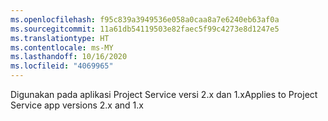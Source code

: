 ```yaml
---
ms.openlocfilehash: f95c839a3949536e058a0caa8a7e6240eb63af0a
ms.sourcegitcommit: 11a61db54119503e82faec5f99c4273e8d1247e5
ms.translationtype: HT
ms.contentlocale: ms-MY
ms.lasthandoff: 10/16/2020
ms.locfileid: "4069965"
---
```

<span data-ttu-id="32367-101">Digunakan pada aplikasi Project Service versi 2.x dan 1.x</span><span class="sxs-lookup"><span data-stu-id="32367-101">Applies to Project Service app versions 2.x and 1.x</span></span>
